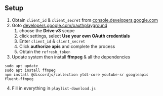 ## Setup

1. Obtain `client_id` & `client_secret` from [console.developers.google.com](https://console.developers.google.com)
2. Goto [developers.google.com/oauthplayground](https://developers.google.com/oauthplayground) 
    1. choose the **Drive v3** scope
    2. click settings, select **Use your own OAuth credentials**
    3. Enter `client_id` & `client_secret`
    4. Click **authorize apis** and complete the process
    5. Obtain the `refresh_token`
3. Update system then install **ffmpeg** & all the dependencies
```
sudo apt update
sudo apt install ffmpeg
npm install @discordjs/collection ytdl-core youtube-sr googleapis fluent-ffmpeg
```
4. Fill in everything in `playlist-download.js`
